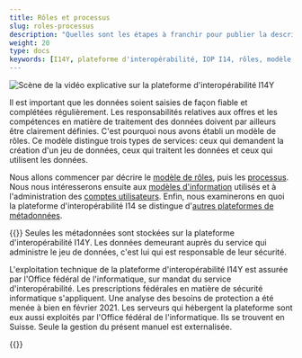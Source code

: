 ```yaml
---
title: Rôles et processus
slug: roles-processus
description: "Quelles sont les étapes à franchir pour publier la description d'un jeu de données? Qui peut consulter les métadonnées? Ce chapitre présente les différents rôles et processus sur la plateforme d'interopérabilité I14Y, ainsi que le modèle d'information sous-jacent."
weight: 20
type: docs
keywords: [I14Y, plateforme d'interopérabilité, IOP I14, rôles, modèle de rôles, droits d'accès, workflow, flux de travail, processus, modèle de données, modèle d'information]
---
```


![Scène de la vidéo explicative sur la plateforme d'interopérabilité I14Y](/handbook/img/i14y-film_rollen.png)

Il est important que les données soient saisies de façon fiable et complétées régulièrement. Les responsabilités relatives aux offres et les compétences en matière de traitement des données doivent par ailleurs être clairement définies. C'est pourquoi nous avons établi un modèle de rôles. Ce modèle distingue trois types de services: ceux qui demandent la création d'un jeu de données, ceux qui traitent les données et ceux qui utilisent les données. 

Nous allons commencer par décrire le [modèle de rôles](/handbook/fr/2_rollen_prozesse/roles), puis les [processus](/handbook/fr/2_rollen_prozesse/processus). Nous nous intéresserons ensuite aux [modèles d'information](/handbook/fr/2_rollen_prozesse/modele-information) utilisés et à l'administration des [comptes utilisateurs](/handbook/fr/2_rollen_prozesse/administration-comptes). Enfin, nous examinerons en quoi la plateforme d'interopérabilité I14 se distingue d'[autres plateformes de métadonnées](/handbook/fr/2_rollen_prozesse/plateformes).

{{<alert title="La sécurité des données est-elle assurée sur l'IOP I14Y?" color="info">}}
Seules les métadonnées sont stockées sur la plateforme d'interopérabilité I14Y. Les données demeurant auprès du service qui administre le jeu de données, c'est lui qui est responsable de leur sécurité. 

L'exploitation technique de la plateforme d'interopérabilité I14Y est assurée par l'Office fédéral de l'informatique, sur mandat du service d'interopérabilité. Les prescriptions fédérales en matière de sécurité informatique s'appliquent. Une analyse des besoins de protection a été menée à bien en février 2021. Les serveurs qui hébergent la plateforme sont eux aussi exploités par l'Office fédéral de l'informatique. Ils se trouvent en Suisse. Seule la gestion du présent manuel est externalisée.

{{</alert>}}